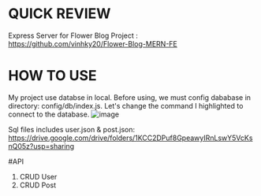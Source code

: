 # QUICK REVIEW 
Express Server for Flower Blog Project : https://github.com/vinhky20/Flower-Blog-MERN-FE

# HOW TO USE
My project use databse in local. Before using, we must config dababase in directory: config/db/index.js. Let's change the command I highlighted to connect to the database.
![image](https://user-images.githubusercontent.com/59040451/155462008-e8ea9e03-14f8-487b-99d8-2f150f9c8106.png)

Sql files includes user.json & post.json: https://drive.google.com/drive/folders/1KCC2DPuf8GpeawyIRnLswY5VcKsnQ05z?usp=sharing

#API 
1. CRUD User
2. CRUD Post

